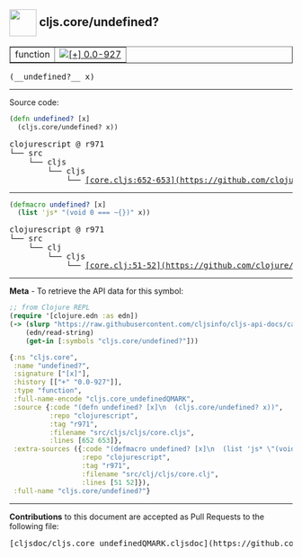 ## <img width="48px" valign="middle" src="http://i.imgur.com/Hi20huC.png"> cljs.core/undefined?

 <table border="1">
<tr>

<td>function</td>
<td><a href="https://github.com/cljsinfo/cljs-api-docs/tree/0.0-927"><img valign="middle" alt="[+] 0.0-927" src="https://img.shields.io/badge/+-0.0--927-lightgrey.svg"></a> </td>
</tr>
</table>

 <samp>
(__undefined?__ x)<br>
</samp>

---





Source code:

```clj
(defn undefined? [x]
  (cljs.core/undefined? x))
```

 <pre>
clojurescript @ r971
└── src
    └── cljs
        └── cljs
            └── <ins>[core.cljs:652-653](https://github.com/clojure/clojurescript/blob/r971/src/cljs/cljs/core.cljs#L652-L653)</ins>
</pre>


---

```clj
(defmacro undefined? [x]
  (list 'js* "(void 0 === ~{})" x))
```

 <pre>
clojurescript @ r971
└── src
    └── clj
        └── cljs
            └── <ins>[core.clj:51-52](https://github.com/clojure/clojurescript/blob/r971/src/clj/cljs/core.clj#L51-L52)</ins>
</pre>

---

__Meta__ - To retrieve the API data for this symbol:

```clj
;; from Clojure REPL
(require '[clojure.edn :as edn])
(-> (slurp "https://raw.githubusercontent.com/cljsinfo/cljs-api-docs/catalog/cljs-api.edn")
    (edn/read-string)
    (get-in [:symbols "cljs.core/undefined?"]))
```

```clj
{:ns "cljs.core",
 :name "undefined?",
 :signature ["[x]"],
 :history [["+" "0.0-927"]],
 :type "function",
 :full-name-encode "cljs.core_undefinedQMARK",
 :source {:code "(defn undefined? [x]\n  (cljs.core/undefined? x))",
          :repo "clojurescript",
          :tag "r971",
          :filename "src/cljs/cljs/core.cljs",
          :lines [652 653]},
 :extra-sources ({:code "(defmacro undefined? [x]\n  (list 'js* \"(void 0 === ~{})\" x))",
                  :repo "clojurescript",
                  :tag "r971",
                  :filename "src/clj/cljs/core.clj",
                  :lines [51 52]}),
 :full-name "cljs.core/undefined?"}

```

---

__Contributions__ to this document are accepted as Pull Requests to the following file:

 <pre>
[cljsdoc/cljs.core_undefinedQMARK.cljsdoc](https://github.com/cljsinfo/cljs-api-docs/blob/master/cljsdoc/cljs.core_undefinedQMARK.cljsdoc)
</pre>

